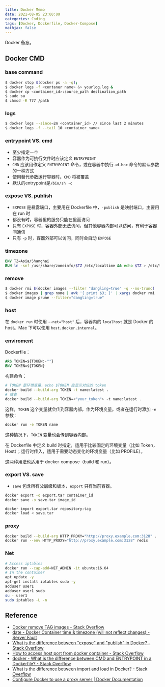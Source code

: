 ```yaml
---
title: Docker Memo
date: 2021-08-05 23:00:00
categories: Coding
tags: [Docker, Dockerfile, Docker-Compose]
mathjax: false
---
```


Docker 备忘。

<!--more-->

## Docker CMD


### base command

```bash
$ docker stop $(docker ps -a -q);
$ docker logs -f <contaner name> &> yourlog.log &
$ docker cp <container_id>:source_path destination_path
$ sudo su
$ chmod -R 777 /path
```

### logs

```bash
$ docker logs --since=2m <container_id> // since last 2 minutes
$ docker logs -f --tail 10 <container_name>
```

### entrypoint VS. cmd

- 至少指定一个
- 容器作为可执行文件时应该定义 `ENTRYPOINT`
- `CMD` 应该用作定义 `ENTRYPOINT` 命令，或在容器中执行 `ad-hoc` 命令的默认参数的一种方式
- 使用替代参数运行容器时，`CMD` 将被覆盖
- 默认的entrypoint是`/bin/sh -c`


### expose VS. publish

- `EXPOSE`  是暴露端口，主要用在 Dockerfile 中，`-publish` 是映射端口，主要用在 run 时
- 都没有时，容器里的服务只能在里面访问
- 只有 `EXPOSE` 时，容器外部无法访问，但其他容器内部可以访问，有利于容器间通信
- 只有 `-p` 时，容器外部可以访问，同时会自动 `EXPOSE`

### timezone

```dockerfile
ENV TZ=Asia/Shanghai
RUN ln -snf /usr/share/zoneinfo/$TZ /etc/localtime && echo $TZ > /etc/timezone
```


### remove

```bash
$ docker rmi $(docker images --filter "dangling=true" -q --no-trunc)
$ docker images | grep none | awk '{ print $3; }' | xargs docker rmi
$ docker image prune --filter="dangling=true"
```

### host

在 `docker run` 时使用 `--net="host"` 后，容器内的 `localhost` 就是 Docker 的 host。Mac 下可以使用 `host.docker.internal`。

### enviroment

Dockerfile：

```dockerfile
ARG TOKEN=${TOKEN:-""}
ENV TOKEN=${TOKEN}
```

构建命令：

```bash
# TOKEN 是环境变量，echo $TOKEN 应显示对应的 token
docker build --build-arg TOKEN -t name:latest .
# 或者
docker build --build-arg TOKEN=<"your_token"> -t name:latest .
```

这样，`TOKEN` 这个变量就会传到容器内部，作为环境变量。或者在运行时添加 `-e` 参数：

```bash
docker run -e TOKEN name
```

这种情况下，`TOKEN` 变量也会传到容器内部。

在 Dockerfile 中定义 build 时指定，适用于比较固定的环境变量（比如 Token，Host）；运行时传入，适用于需要动态变化的环境变量（比如 PROFILE）。

这两种用法也适用于 docker-compose（build 和 run）。

### export VS. save

- `save` 包含所有父层级和版本，`export` 只有当前容器。

```bash
docker export -o export.tar container_id
docker save -o save.tar image_id

docker import export.tar repository:tag
docker load < save.tar
```

### proxy

```bash
docker build --build-arg HTTP_PROXY="http://proxy.example.com:3128" .
docker run --env HTTP_PROXY="http://proxy.example.com:3128" redis
```

### Net

```bash
# Access iptables
docker run --cap-add=NET_ADMIN -it ubuntu:16.04
# In the container
apt update -y
apt-get install iptables sudo -y
adduser user1
adduser user1 sudo
su - user1
sudo iptables -L -n
```

## Reference

- [Docker remove <none> TAG images - Stack Overflow](https://stackoverflow.com/questions/33913020/docker-remove-none-tag-images)
- [date - Docker Container time & timezone (will not reflect changes) - Server Fault](https://serverfault.com/questions/683605/docker-container-time-timezone-will-not-reflect-changes)
- [What is the difference between "expose" and "publish" in Docker? - Stack Overflow](https://stackoverflow.com/questions/22111060/what-is-the-difference-between-expose-and-publish-in-docker)
- [How to access host port from docker container - Stack Overflow](https://stackoverflow.com/questions/31324981/how-to-access-host-port-from-docker-container)
- [docker - What is the difference between CMD and ENTRYPOINT in a Dockerfile? - Stack Overflow](https://stackoverflow.com/questions/21553353/what-is-the-difference-between-cmd-and-entrypoint-in-a-dockerfile)
- [What is the difference between import and load in Docker? - Stack Overflow](https://stackoverflow.com/questions/36925261/what-is-the-difference-between-import-and-load-in-docker)
- [Configure Docker to use a proxy server | Docker Documentation](https://docs.docker.com/network/proxy/)

